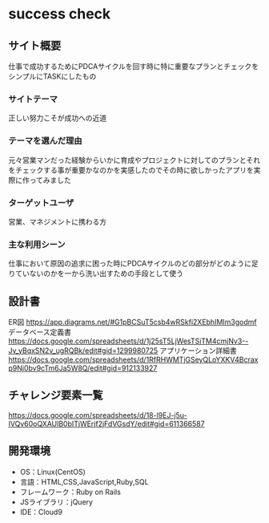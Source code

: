 # success check

## サイト概要
仕事で成功するためにPDCAサイクルを回す時に特に重要なプランとチェックをシンプルにTASKにしたもの

### サイトテーマ
正しい努力こそが成功への近道

### テーマを選んだ理由
元々営業マンだった経験からいかに育成やプロジェクトに対してのプランとそれをチェックする事が重要かなのかを実感したのでその時に欲しかったアプリを実際に作ってみました

### ターゲットユーザ
営業、マネジメントに携わる方

### 主な利用シーン
仕事において原因の追求に困った時にPDCAサイクルのどの部分がどのように足りていないのかを一から洗い出すための手段として使う

## 設計書
ER図
https://app.diagrams.net/#G1pBCSuT5csb4wRSkfi2XEbhIMIm3godmf
データベース定義書
https://docs.google.com/spreadsheets/d/1j25sT5LjWesTSiTM4cmjNv3--Jv_yBqxSN2v_ugRQBk/edit#gid=1299980725
アプリケーション詳細書
https://docs.google.com/spreadsheets/d/1RfRHWMTjGSeyQLoYXKV4Bcraxp9Nj0bv9cTm6Ja5W8Q/edit#gid=912133927

## チャレンジ要素一覧
https://docs.google.com/spreadsheets/d/18-l9EJ-j5u-IVQv60oQXAUlB0bITjWErjf2jFdVGsdY/edit#gid=611366587

## 開発環境
- OS：Linux(CentOS)
- 言語：HTML,CSS,JavaScript,Ruby,SQL
- フレームワーク：Ruby on Rails
- JSライブラリ：jQuery
- IDE：Cloud9
